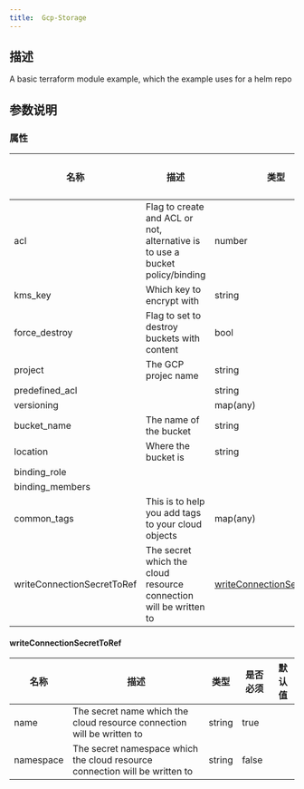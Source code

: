 ```yaml
---
title:  Gcp-Storage
---
```


## 描述

A basic terraform module example, which the example uses for a helm repo

## 参数说明


### 属性

 名称 | 描述 | 类型 | 是否必须 | 默认值 
 ------------ | ------------- | ------------- | ------------- | ------------- 
 acl | Flag to create and ACL or not, alternative is to use a bucket policy/binding | number | false |  
 kms_key | Which key to encrypt with | string | false |  
 force_destroy | Flag to set to destroy buckets with content | bool | false |  
 project | The GCP projec name | string | true |  
 predefined_acl |  | string | false |  
 versioning |  | map(any) | false |  
 bucket_name | The name of the bucket | string | true |  
 location | Where the bucket is | string | false |  
 binding_role |  |  | true |  
 binding_members |  |  | true |  
 common_tags | This is to help you add tags to your cloud objects | map(any) | true |  
 writeConnectionSecretToRef | The secret which the cloud resource connection will be written to | [writeConnectionSecretToRef](#writeConnectionSecretToRef) | false |  


#### writeConnectionSecretToRef

 名称 | 描述 | 类型 | 是否必须 | 默认值 
 ------------ | ------------- | ------------- | ------------- | ------------- 
 name | The secret name which the cloud resource connection will be written to | string | true |  
 namespace | The secret namespace which the cloud resource connection will be written to | string | false |  
